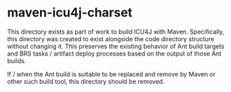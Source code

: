 # maven-icu4j-charset

This directory exists as part of work to build ICU4J with Maven.
Specifically, this directory was created to exist alongside the code
directory structure without changing it.
This preserves the existing behavior of Ant build targets and BRS tasks / artifact
deploy processes based on the output of those Ant builds.

If / when the Ant build is suitable to be replaced and remove by Maven
or other such build tool, this directory should be removed.